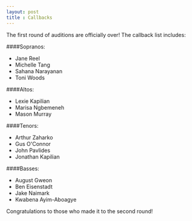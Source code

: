 ```yaml
---
layout: post
title : Callbacks
---
```


The first round of auditions are officially over! The callback list includes:

####Sopranos:
* Jane Reel
* Michelle Tang
* Sahana Narayanan
* Toni Woods

####Altos:
* Lexie Kapilian
* Marisa Ngbemeneh
* Mason Murray

####Tenors:
* Arthur Zaharko
* Gus O'Connor
* John Pavlides
* Jonathan Kapilian

####Basses:
* August Gweon
* Ben Eisenstadt
* Jake Naimark
* Kwabena Ayim-Aboagye

Congratulations to those who made it to the second round!

